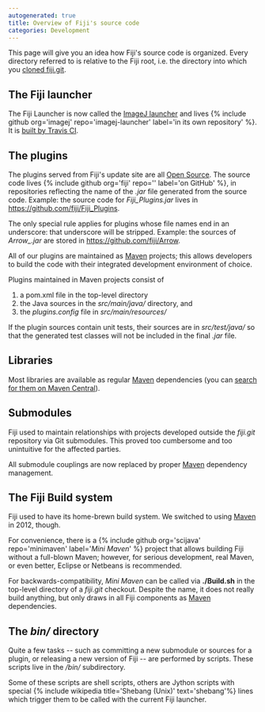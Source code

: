 ```yaml
---
autogenerated: true
title: Overview of Fiji's source code
categories: Development
---
```


This page will give you an idea how Fiji's source code is organized. Every directory referred to is relative to the Fiji root, i.e. the directory into which you [cloned fiji.git](/develop/git/mini-howto#cloning).

## The Fiji launcher

The Fiji Launcher is now called the [ImageJ launcher](/Launcher) and lives {% include github org='imagej' repo='imagej-launcher' label='in its own repository' %}. It is [built by Travis CI](https://travis-ci.org/imagej/imagej-launcher).

## The plugins

The plugins served from Fiji's update site are all [Open Source](Why_Closed-Source_Is_Wrong). The source code lives {% include github org='fiji' repo='' label='on GitHub' %}, in repositories reflecting the name of the *.jar* file generated from the source code. Example: the source code for *Fiji\_Plugins.jar* lives in https://github.com/fiji/Fiji_Plugins.

The only special rule applies for plugins whose file names end in an underscore: that underscore will be stripped. Example: the sources of *Arrow\_.jar* are stored in https://github.com/fiji/Arrow.

All of our plugins are maintained as [Maven](/develop/maven) projects; this allows developers to build the code with their integrated development environment of choice.

Plugins maintained in Maven projects consist of

1.  a pom.xml file in the top-level directory
2.  the Java sources in the *src/main/java/* directory, and
3.  the *plugins.config* file in *src/main/resources/*

If the plugin sources contain unit tests, their sources are in *src/test/java/* so that the generated test classes will not be included in the final *.jar* file.

## Libraries

Most libraries are available as regular [Maven](/develop/maven) dependencies (you can [search for them on Maven Central](http://search.maven.org/)).

## Submodules

Fiji used to maintain relationships with projects developed outside the *fiji.git* repository via Git submodules. This proved too cumbersome and too unintuitive for the affected parties.

All submodule couplings are now replaced by proper [Maven](/develop/maven) dependency management.

## The Fiji Build system

Fiji used to have its home-brewn build system. We switched to using [Maven](/develop/maven) in 2012, though.

For convenience, there is a {% include github org='scijava' repo='minimaven' label='*Mini Maven*' %} project that allows building Fiji without a full-blown Maven; however, for serious development, real Maven, or even better, Eclipse or Netbeans is recommended.

For backwards-compatibility, *Mini Maven* can be called via **./Build.sh** in the top-level directory of a *fiji.git* checkout. Despite the name, it does not really build anything, but only draws in all Fiji components as [Maven](/develop/maven) dependencies.

## The *bin/* directory

Quite a few tasks -- such as committing a new submodule or sources for a plugin, or releasing a new version of Fiji -- are performed by scripts. These scripts live in the *<Fiji-root>/bin/* subdirectory.

Some of these scripts are shell scripts, others are Jython scripts with special {% include wikipedia title='Shebang (Unix)' text='shebang'%} lines which trigger them to be called with the current Fiji launcher.


